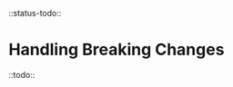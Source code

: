 <!--
title: Handling breaking changes
location: ./breaking-changes
type: page
-->

::status-todo::

# Handling Breaking Changes

::todo::
